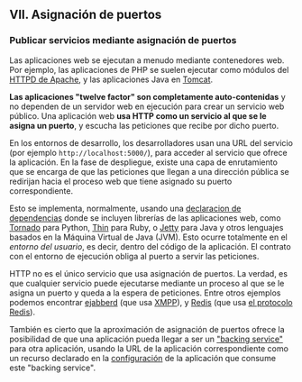## VII. Asignación de puertos
### Publicar servicios mediante asignación de puertos

Las aplicaciones web se ejecutan a menudo mediante contenedores web. Por ejemplo, las aplicaciones de PHP se suelen ejecutar como módulos del [HTTPD de Apache](http://httpd.apache.org/), y las aplicaciones Java en [Tomcat](http://tomcat.apache.org/).

**Las aplicaciones "twelve factor" son completamente auto-contenidas** y no dependen de un servidor web en ejecución para crear un servicio web público. Una aplicación web **usa HTTP como un servicio al que se le asigna un puerto**, y escucha las peticiones que recibe por dicho puerto.

En los entornos de desarrollo, los desarrolladores usan una URL del servicio (por ejemplo `http://localhost:5000/`), para acceder al servicio que ofrece la aplicación. En la fase de despliegue, existe una capa de enrutamiento que se encarga de que las peticiones que llegan a una dirección pública se redirijan hacia el proceso web que tiene asignado su puerto correspondiente.

Esto se implementa, normalmente, usando una [declaracion de dependencias](./dependencies) donde se incluyen librerías de las aplicaciones web, como [Tornado](http://www.tornadoweb.org/) para Python, [Thin](http://code.macournoyer.com/thin/) para Ruby, o [Jetty](http://jetty.codehaus.org/jetty/) para Java y otros lenguajes basados en la Máquina Virtual de Java (JVM). Esto ocurre totalmente en el *entorno del usuario*, es decir, dentro del código de la aplicación. El contrato con el entorno de ejecución obliga al puerto a servir las peticiones.

HTTP no es el único servicio que usa asignación de puertos. La verdad, es que cualquier servicio puede ejecutarse mediante un proceso al que se le asigna un puerto y queda a la espera de peticiones. Entre otros ejemplos podemos encontrar [ejabberd](http://www.ejabberd.im/) (que usa [XMPP](http://xmpp.org/)), y [Redis](http://redis.io/) (que usa [el protocolo Redis](http://redis.io/topics/protocol)).

También es cierto que la aproximación de asignación de puertos ofrece la posibilidad de que una aplicación pueda llegar a ser un ["backing service"](./backing-services) para otra aplicación, usando la URL de la aplicación correspondiente como un recurso declarado en la [configuración](./config) de la aplicación que consume este "backing service".
